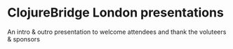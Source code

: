 # ClojureBridge London presentations

An intro &amp; outro presentation to welcome attendees and thank the voluteers &amp; sponsors 
